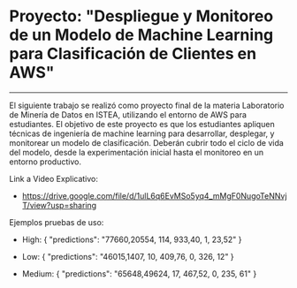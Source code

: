 # Proyecto: "Despliegue y Monitoreo de un Modelo de Machine Learning para Clasificación de Clientes en AWS" 
---

El siguiente trabajo se realizó como proyecto final de la materia Laboratorio de Minería de Datos en ISTEA, utilizando el entorno de AWS para estudiantes. 
El objetivo de este proyecto es que los estudiantes apliquen técnicas de ingeniería de machine learning para desarrollar, desplegar, 
y monitorear un modelo de clasificación. Deberán cubrir todo el ciclo de vida del modelo, desde la experimentación
inicial hasta el monitoreo en un entorno productivo.

Link a Video Explicativo:
- https://drive.google.com/file/d/1ulL6q6EvMSo5yq4_mMgF0NugoTeNNvjT/view?usp=sharing 

Ejemplos pruebas de uso:

- High: { "predictions": "77660,20554, 114, 933,40, 1, 23,52" }

- Low: { "predictions": "46015,1407, 10, 409,76, 0, 326, 12" }

- Medium: { "predictions": "65648,49624, 17, 467,52, 0, 235, 61" }

